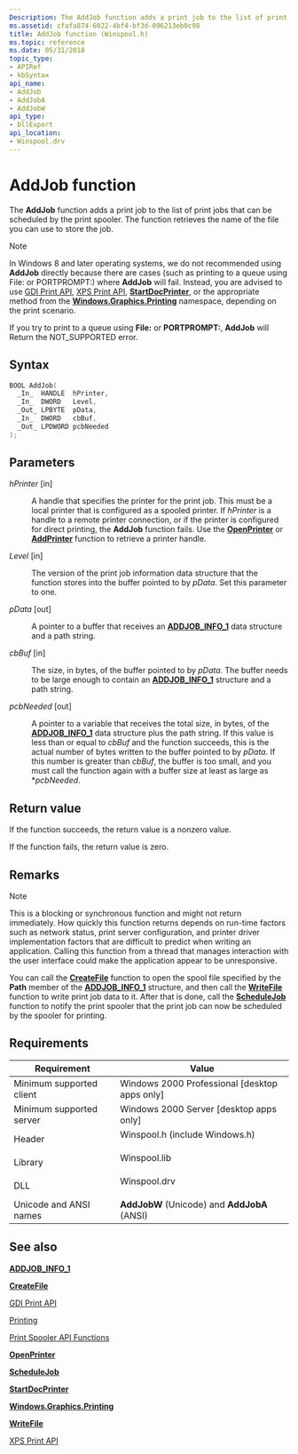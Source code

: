 ```yaml
---
Description: The AddJob function adds a print job to the list of print jobs that can be scheduled by the print spooler. The function retrieves the name of the file you can use to store the job.
ms.assetid: cfafa874-6022-4bf4-bf3d-096213eb0c98
title: AddJob function (Winspool.h)
ms.topic: reference
ms.date: 05/31/2018
topic_type: 
- APIRef
- kbSyntax
api_name: 
- AddJob
- AddJobA
- AddJobW
api_type: 
- DllExport
api_location: 
- Winspool.drv
---
```


# AddJob function

The **AddJob** function adds a print job to the list of print jobs that can be scheduled by the print spooler. The function retrieves the name of the file you can use to store the job.

> [!NOTE]
> In Windows 8 and later operating systems, we do not recommended using **AddJob** directly because there are cases (such as printing to a queue using File: or PORTPROMPT:) where **AddJob** will fail. Instead, you are advised to use [GDI Print API](gdi-printing.md), [XPS Print API](xps-printing.md), [**StartDocPrinter**](startdocprinter.md), or the appropriate method from the [**Windows.Graphics.Printing**](/uwp/api/Windows.Graphics.Printing) namespace, depending on the print scenario.
>
> If you try to print to a queue using **File:** or **PORTPROMPT:**, **AddJob** will Return the NOT\_SUPPORTED error.

## Syntax

```C++
BOOL AddJob(
  _In_  HANDLE  hPrinter,
  _In_  DWORD   Level,
  _Out_ LPBYTE  pData,
  _In_  DWORD   cbBuf,
  _Out_ LPDWORD pcbNeeded
);
```

## Parameters

<dl> <dt>

*hPrinter* \[in\]
</dt> <dd>

A handle that specifies the printer for the print job. This must be a local printer that is configured as a spooled printer. If *hPrinter* is a handle to a remote printer connection, or if the printer is configured for direct printing, the **AddJob** function fails. Use the [**OpenPrinter**](openprinter.md) or [**AddPrinter**](addprinter.md) function to retrieve a printer handle.

</dd> <dt>

*Level* \[in\]
</dt> <dd>

The version of the print job information data structure that the function stores into the buffer pointed to by *pData*. Set this parameter to one.

</dd> <dt>

*pData* \[out\]
</dt> <dd>

A pointer to a buffer that receives an [**ADDJOB\_INFO\_1**](addjob-info-1.md) data structure and a path string.

</dd> <dt>

*cbBuf* \[in\]
</dt> <dd>

The size, in bytes, of the buffer pointed to by *pData*. The buffer needs to be large enough to contain an [**ADDJOB\_INFO\_1**](addjob-info-1.md) structure and a path string.

</dd> <dt>

*pcbNeeded* \[out\]
</dt> <dd>

A pointer to a variable that receives the total size, in bytes, of the [**ADDJOB\_INFO\_1**](addjob-info-1.md) data structure plus the path string. If this value is less than or equal to *cbBuf* and the function succeeds, this is the actual number of bytes written to the buffer pointed to by *pData*. If this number is greater than *cbBuf*, the buffer is too small, and you must call the function again with a buffer size at least as large as \**pcbNeeded*.

</dd> </dl>

## Return value

If the function succeeds, the return value is a nonzero value.

If the function fails, the return value is zero.

## Remarks

> [!Note]  
> This is a blocking or synchronous function and might not return immediately. How quickly this function returns depends on run-time factors such as network status, print server configuration, and printer driver implementation factors that are difficult to predict when writing an application. Calling this function from a thread that manages interaction with the user interface could make the application appear to be unresponsive.

 

You can call the [**CreateFile**](/windows/desktop/api/fileapi/nf-fileapi-createfilea) function to open the spool file specified by the **Path** member of the [**ADDJOB\_INFO\_1**](addjob-info-1.md) structure, and then call the [**WriteFile**](/windows/desktop/api/fileapi/nf-fileapi-writefile) function to write print job data to it. After that is done, call the [**ScheduleJob**](schedulejob.md) function to notify the print spooler that the print job can now be scheduled by the spooler for printing.

## Requirements



| Requirement | Value |
|-------------------------------------|-----------------------------------------------------------------------------------------------------------|
| Minimum supported client<br/> | Windows 2000 Professional \[desktop apps only\]<br/>                                                |
| Minimum supported server<br/> | Windows 2000 Server \[desktop apps only\]<br/>                                                      |
| Header<br/>                   | <dl> <dt>Winspool.h (include Windows.h)</dt> </dl> |
| Library<br/>                  | <dl> <dt>Winspool.lib</dt> </dl>                   |
| DLL<br/>                      | <dl> <dt>Winspool.drv</dt> </dl>                   |
| Unicode and ANSI names<br/>   | **AddJobW** (Unicode) and **AddJobA** (ANSI)<br/>                                                   |



## See also

<dl> <dt>

[**ADDJOB\_INFO\_1**](addjob-info-1.md)
</dt> <dt>

[**CreateFile**](/windows/desktop/api/fileapi/nf-fileapi-createfilea)
</dt> <dt>

[GDI Print API](gdi-printing.md)
</dt> <dt>

[Printing](printdocs-printing.md)
</dt> <dt>

[Print Spooler API Functions](printing-and-print-spooler-functions.md)
</dt> <dt>

[**OpenPrinter**](openprinter.md)
</dt> <dt>

[**ScheduleJob**](schedulejob.md)
</dt> <dt>

[**StartDocPrinter**](startdocprinter.md)
</dt> <dt>

[**Windows.Graphics.Printing**](/uwp/api/Windows.Graphics.Printing)
</dt> <dt>

[**WriteFile**](/windows/desktop/api/fileapi/nf-fileapi-writefile)
</dt> <dt>

[XPS Print API](xps-printing.md)
</dt> </dl>

 

